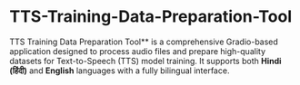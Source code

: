 # TTS-Training-Data-Preparation-Tool
TTS Training Data Preparation Tool** is a comprehensive Gradio-based application designed to process audio files and prepare high-quality datasets for Text-to-Speech (TTS) model training. It supports both **Hindi (हिंदी)** and **English** languages with a fully bilingual interface.
